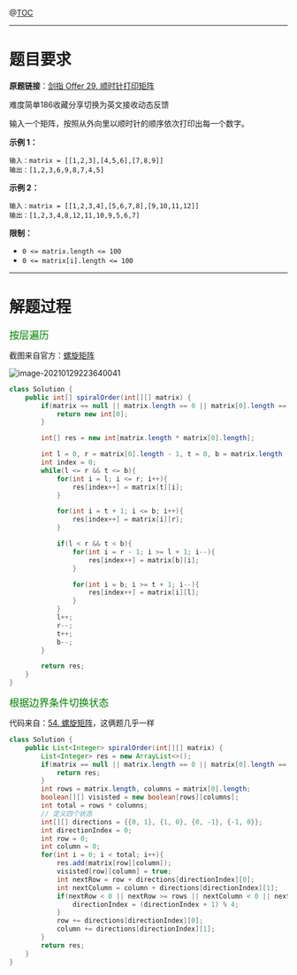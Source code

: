@[TOC](目录)

***

# 题目要求

**原题链接**：[剑指 Offer 29. 顺时针打印矩阵](https://leetcode-cn.com/problems/shun-shi-zhen-da-yin-ju-zhen-lcof/) 

难度简单186收藏分享切换为英文接收动态反馈

输入一个矩阵，按照从外向里以顺时针的顺序依次打印出每一个数字。

**示例 1：**

```
输入：matrix = [[1,2,3],[4,5,6],[7,8,9]]
输出：[1,2,3,6,9,8,7,4,5]
```

**示例 2：**

```
输入：matrix = [[1,2,3,4],[5,6,7,8],[9,10,11,12]]
输出：[1,2,3,4,8,12,11,10,9,5,6,7]
```

**限制：**

- `0 <= matrix.length <= 100`
- `0 <= matrix[i].length <= 100`

***

# 解题过程

<font color=green size=4>按层遍历</font>

截图来自官方：[螺旋矩阵](https://leetcode-cn.com/problems/spiral-matrix/solution/luo-xuan-ju-zhen-by-leetcode-solution/)

![image-20210129223640041](https://i.loli.net/2021/01/29/u31RmYJiQCKFDdl.png)

```java
class Solution {
    public int[] spiralOrder(int[][] matrix) {
        if(matrix == null || matrix.length == 0 || matrix[0].length == 0){
            return new int[0];
        }

        int[] res = new int[matrix.length * matrix[0].length];

        int l = 0, r = matrix[0].length - 1, t = 0, b = matrix.length - 1;
        int index = 0;
        while(l <= r && t <= b){
            for(int i = l; i <= r; i++){
                res[index++] = matrix[t][i];
            }

            for(int i = t + 1; i <= b; i++){
                res[index++] = matrix[i][r];
            }

            if(l < r && t < b){
                for(int i = r - 1; i >= l + 1; i--){
                    res[index++] = matrix[b][i];
                }

                for(int i = b; i >= t + 1; i--){
                    res[index++] = matrix[i][l];
                }
            }
            l++;
            r--;
            t++;
            b--;
        }

        return res;
    }
}
```

<font color=green size=4>根据边界条件切换状态</font>

代码来自：[54. 螺旋矩阵](https://leetcode-cn.com/problems/spiral-matrix/)，这俩题几乎一样

```java
class Solution {
    public List<Integer> spiralOrder(int[][] matrix) {
        List<Integer> res = new ArrayList<>();
        if(matrix == null || matrix.length == 0 || matrix[0].length == 0){
            return res;
        }
        int rows = matrix.length, columns = matrix[0].length;
        boolean[][] visisted = new boolean[rows][columns];
        int total = rows * columns;
        // 定义四个状态
        int[][] directions = {{0, 1}, {1, 0}, {0, -1}, {-1, 0}};
        int directionIndex = 0;
        int row = 0;
        int column = 0;
        for(int i = 0; i < total; i++){
            res.add(matrix[row][column]);
            visisted[row][column] = true;
            int nextRow = row + directions[directionIndex][0];
            int nextColumn = column + directions[directionIndex][1];
            if(nextRow < 0 || nextRow >= rows || nextColumn < 0 || nextColumn >= columns || visisted[nextRow][nextColumn]){
                directionIndex = (directionIndex + 1) % 4;
            }
            row += directions[directionIndex][0];
            column += directions[directionIndex][1];
        }
        return res;
    }
}
```

